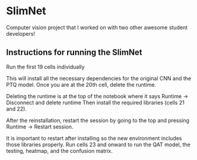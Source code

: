 # SlimNet
Computer vision project that I worked on with two other awesome student developers!

## Instructions for running the SlimNet

Run the first 19 cells individually

This will install all the necessary dependencies for the original CNN and the PTQ model.
Once you are at the 20th cell, delete the runtime.

Deleting the runtime is at the top of the notebook where it says Runtime → Disconnect and delete runtime
Then install the required libraries (cells 21 and 22).

After the reinstallation, restart the session by going to the top and pressing Runtime → Restart session.

It is important to restart after installing so the new environment includes those libraries properly.
Run cells 23 and onward to run the QAT model, the testing, heatmap, and the confusion matrix.